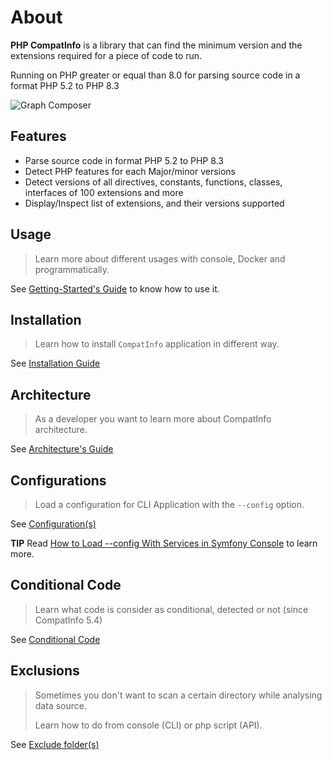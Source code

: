 <!-- markdownlint-disable MD013 -->
# About

**PHP CompatInfo** is a library that
can find the minimum version and the extensions required for a piece of code to run.

Running on PHP greater or equal than 8.0 for parsing source code in a format PHP 5.2 to PHP 8.3

![Graph Composer](./assets/images/graph-composer.svg)

## Features

- Parse source code in format PHP 5.2 to PHP 8.3
- Detect PHP features for each Major/minor versions
- Detect versions of all directives, constants, functions, classes, interfaces of 100 extensions and more
- Display/Inspect list of extensions, and their versions supported

## Usage

> Learn more about different usages with console, Docker and programmatically.

See [Getting-Started's Guide](usage/README.md) to know how to use it.

## Installation

> Learn how to install `CompatInfo` application in different way.

See [Installation Guide](installation.md)

## Architecture

> As a developer you want to learn more about CompatInfo architecture.

See [Architecture's Guide](architecture/README.md)

## Configurations

> Load a configuration for CLI Application with the `--config` option.

See [Configuration(s)](configs/README.md)

**TIP** Read [How to Load --config With Services in Symfony Console](https://tomasvotruba.com/blog/2018/05/14/how-to-load-config-with-services-in-symfony-console/) to learn more.

## Conditional Code

> Learn what code is consider as conditional, detected or not (since CompatInfo 5.4)

See [Conditional Code](conditional-code/README.md)

## Exclusions

> Sometimes you don't want to scan a certain directory while analysing data source.
>
> Learn how to do from console (CLI) or php script (API).

See [Exclude folder(s)](exclusions/README.md)

